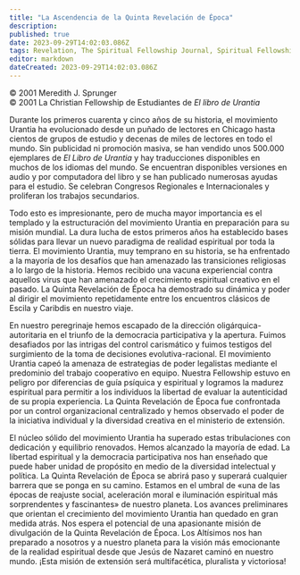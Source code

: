 ```yaml
---
title: "La Ascendencia de la Quinta Revelación de Época"
description: 
published: true
date: 2023-09-29T14:02:03.086Z
tags: Revelation, The Spiritual Fellowship Journal, Spiritual Fellowship, article
editor: markdown
dateCreated: 2023-09-29T14:02:03.086Z
---
```


<p class="v-card v-sheet theme--light grey lighten-3 px-2">© 2001 Meredith J. Sprunger<br>© 2001 La Christian Fellowship de Estudiantes de <i>El libro de Urantia</i ></p>


Durante los primeros cuarenta y cinco años de su historia, el movimiento Urantia ha evolucionado desde un puñado de lectores en Chicago hasta cientos de grupos de estudio y decenas de miles de lectores en todo el mundo. Sin publicidad ni promoción masiva, se han vendido unos 500.000 ejemplares de _El Libro de Urantia_ y hay traducciones disponibles en muchos de los idiomas del mundo. Se encuentran disponibles versiones en audio y por computadora del libro y se han publicado numerosas ayudas para el estudio. Se celebran Congresos Regionales e Internacionales y proliferan los trabajos secundarios.

Todo esto es impresionante, pero de mucha mayor importancia es el templado y la estructuración del movimiento Urantia en preparación para su misión mundial. La dura lucha de estos primeros años ha establecido bases sólidas para llevar un nuevo paradigma de realidad espiritual por toda la tierra. El movimiento Urantia, muy temprano en su historia, se ha enfrentado a la mayoría de los desafíos que han amenazado las transiciones religiosas a lo largo de la historia. Hemos recibido una vacuna experiencial contra aquellos virus que han amenazado el crecimiento espiritual creativo en el pasado. La Quinta Revelación de Época ha demostrado su dinámica y poder al dirigir el movimiento repetidamente entre los encuentros clásicos de Escila y Caribdis en nuestro viaje.

En nuestro peregrinaje hemos escapado de la dirección oligárquica-autoritaria en el triunfo de la democracia participativa y la apertura. Fuimos desafiados por las intrigas del control carismático y fuimos testigos del surgimiento de la toma de decisiones evolutiva-racional. El movimiento Urantia capeó la amenaza de estrategias de poder legalistas mediante el predominio del trabajo cooperativo en equipo. Nuestra Fellowship estuvo en peligro por diferencias de guía psíquica y espiritual y logramos la madurez espiritual para permitir a los individuos la libertad de evaluar la autenticidad de su propia experiencia. La Quinta Revelación de Época fue confrontada por un control organizacional centralizado y hemos observado el poder de la iniciativa individual y la diversidad creativa en el ministerio de extensión.

El núcleo sólido del movimiento Urantia ha superado estas tribulaciones con dedicación y equilibrio renovados. Hemos alcanzado la mayoría de edad. La libertad espiritual y la democracia participativa nos han enseñado que puede haber unidad de propósito en medio de la diversidad intelectual y política. La Quinta Revelación de Época se abrirá paso y superará cualquier barrera que se ponga en su camino. Estamos en el umbral de «una de las épocas de reajuste social, aceleración moral e iluminación espiritual más sorprendentes y fascinantes» de nuestro planeta. Los avances preliminares que orientan el crecimiento del movimiento Urantia han quedado en gran medida atrás. Nos espera el potencial de una apasionante misión de divulgación de la Quinta Revelación de Época. Los Altísimos nos han preparado a nosotros y a nuestro planeta para la visión más emocionante de la realidad espiritual desde que Jesús de Nazaret caminó en nuestro mundo. ¡Esta misión de extensión será multifacética, pluralista y victoriosa!



